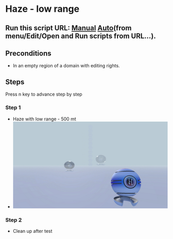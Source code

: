 # Haze - low range
## Run this script URL: [Manual](./test.js?raw=true)   [Auto](./testAuto.js?raw=true)(from menu/Edit/Open and Run scripts from URL...).

## Preconditions
- In an empty region of a domain with editing rights.

## Steps
Press n key to advance step by step

### Step 1
- Haze with low range - 500 mt
- ![](./ExpectedImage_00000.png)
### Step 2
- Clean up after test
